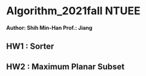 # Algorithm_2021fall NTUEE 
#### Author: Shih Min-Han Prof.: Jiang
## HW1 : Sorter
## HW2 : Maximum Planar Subset
